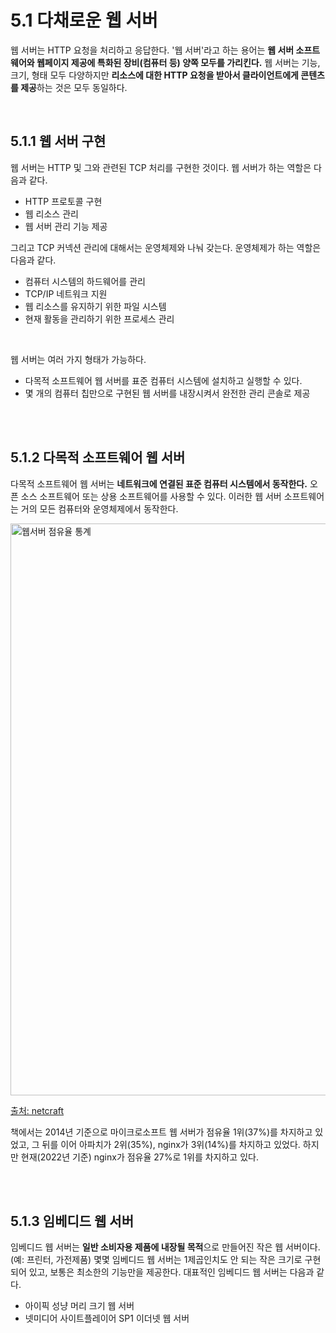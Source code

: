 # 5.1 다채로운 웹 서버

웹 서버는 HTTP 요청을 처리하고 응답한다. '웹 서버'라고 하는 용어는 **웹 서버 소프트웨어와 웹페이지 제공에 특화된 장비(컴퓨터 등) 양쪽 모두를 가리킨다.** 웹 서버는 기능, 크기, 형태 모두 다양하지만 **리소스에 대한 HTTP 요청을 받아서 클라이언트에게 콘텐츠를 제공**하는 것은 모두 동일하다.

<br />

## 5.1.1 웹 서버 구현

웹 서버는 HTTP 및 그와 관련된 TCP 처리를 구현한 것이다. 웹 서버가 하는 역할은 다음과 같다.

- HTTP 프로토콜 구현
- 웹 리소스 관리
- 웹 서버 관리 기능 제공

그리고 TCP 커넥션 관리에 대해서는 운영체제와 나눠 갖는다. 운영체제가 하는 역할은 다음과 같다.

- 컴퓨터 시스템의 하드웨어를 관리
- TCP/IP 네트워크 지원
- 웹 리소스를 유지하기 위한 파일 시스템
- 현재 활동을 관리하기 위한 프로세스 관리

<br />

웹 서버는 여러 가지 형태가 가능하다.

- 다목적 소프트웨어 웹 서버를 표준 컴퓨터 시스템에 설치하고 실행할 수 있다.
- 몇 개의 컴퓨터 칩만으로 구현된 웹 서버를 내장시켜서 완전한 관리 콘솔로 제공

<br />
<br />

## 5.1.2 다목적 소프트웨어 웹 서버

다목적 소프트웨어 웹 서버는 **네트워크에 연결된 표준 컴퓨터 시스템에서 동작한다.** 오픈 소스 소프트웨어 또는 상용 소프트웨어를 사용할 수 있다. 이러한 웹 서버 소프트웨어는 거의 모든 컴퓨터와 운영체제에서 동작한다.

<img width="915" alt="웹서버 점유율 통계" src="https://user-images.githubusercontent.com/75570915/206831216-046ba7e1-3e6d-4723-b1d7-4f70ffc3ef49.png">

[출처: netcraft](https://news.netcraft.com/archives/category/web-server-survey/)

책에서는 2014년 기준으로 마이크로소프트 웹 서버가 점유율 1위(37%)를 차지하고 있었고, 그 뒤를 이어 아파치가 2위(35%), nginx가 3위(14%)를 차지하고 있었다. 하지만 현재(2022년 기준) nginx가 점유율 27%로 1위를 차지하고 있다.

<br />
<br />

## 5.1.3 임베디드 웹 서버

임베디드 웹 서버는 **일반 소비자용 제품에 내장될 목적**으로 만들어진 작은 웹 서버이다.(예: 프린터, 가전제품) 몇몇 임베디드 웹 서버는 1제곱인치도 안 되는 작은 크기로 구현되어 있고, 보통은 최소한의 기능만을 제공한다. 대표적인 임베디드 웹 서버는 다음과 같다.

- 아이픽 성냥 머리 크기 웹 서버
- 넷미디어 사이트플레이어 SP1 이더넷 웹 서버